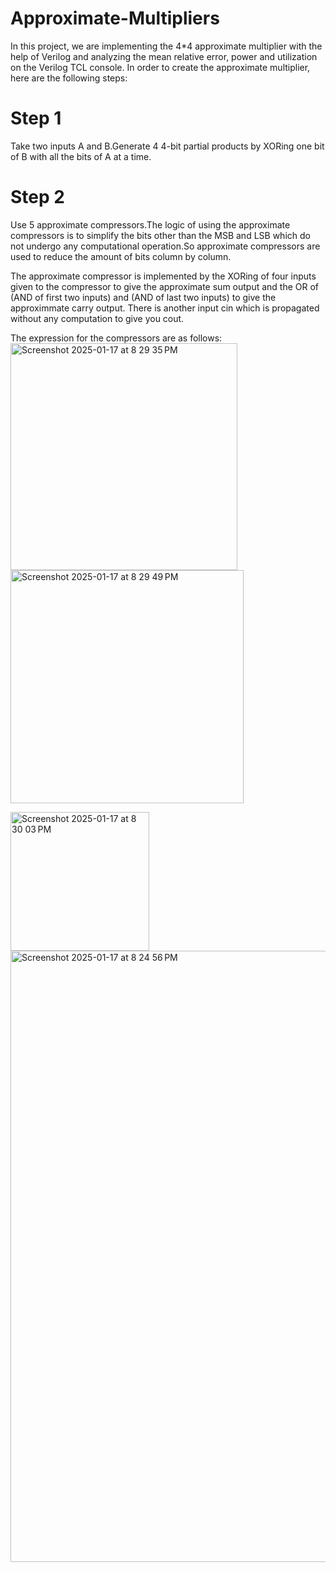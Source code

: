 # Approximate-Multipliers
In this project, we are implementing the 4*4 approximate multiplier with the help of Verilog and analyzing the mean relative error, power and utilization on the Verilog TCL console. 
In order to create the approximate multiplier, here are the following steps:
# Step 1
Take two inputs A and B.Generate 4 4-bit partial products by XORing one bit of B with all the bits of A at a time.
# Step 2
Use 5 approximate compressors.The logic of using the approximate compressors is to simplify the bits other than the MSB and LSB which do not undergo any computational operation.So approximate compressors are used to reduce the amount of bits column by column.

The approximate compressor is implemented by the XORing of four inputs given to the compressor to give the approximate sum output and the OR of (AND of first two inputs) and (AND of last two inputs) to give the approximmate carry output. There is another input cin which is propagated without any computation to give you cout.

The expression for the compressors are as follows:
<img width="363" alt="Screenshot 2025-01-17 at 8 29 35 PM" src="https://github.com/user-attachments/assets/b7cd17aa-924d-4fe1-93a5-ba5b2cf58269" />
<img width="373" alt="Screenshot 2025-01-17 at 8 29 49 PM" src="https://github.com/user-attachments/assets/3867b0d7-d166-4695-bbf8-f076d0c79024" />

<img width="222" alt="Screenshot 2025-01-17 at 8 30 03 PM" src="https://github.com/user-attachments/assets/0a8972ad-7931-46ec-bcc5-62d594821196" />



<img width="978" alt="Screenshot 2025-01-17 at 8 24 56 PM" src="https://github.com/user-attachments/assets/ea0cfa2d-9c12-4bfc-98e7-2e0922a833be" />





  

                       


